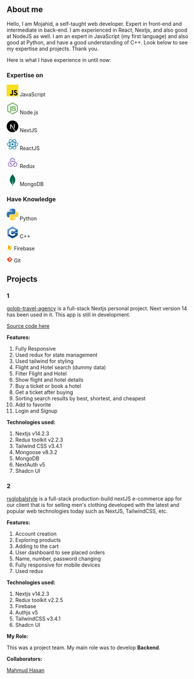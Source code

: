 ## About me

Hello, I am Mojahid, a self-taught web developer. Expert in front-end and intermediate in back-end. I am experienced in React, Nextjs, and also good at NodeJS as well. I am an expert in JavaScript (my first language) and also good at Python, and have a good understanding of C++. Look below to see my expertise and projects. Thank you.
 
Here is what I have experience in until now:

### Expertise on

![Javascript](/assets/javascript.svg) JavaScript

![Nodejs](/assets/nodejs.svg) Node.js

![NextJs](/assets/nextjs.svg) NextJS

![React](/assets/react.svg) ReactJS

![Redux](/assets/redux.svg) Redux

![MongoDB](/assets/mongodb.svg) MongoDB

### Have Knowledge

![Pyhton](/assets/python.svg) Python

![C++](/assets/c++.svg) C++

<img src="/assets/firebase.png" width="16" height="16" alt="Firebase" /> Firebase

<img src="/assets/git.svg" width="16" height="16" alt="Git" /> Git

## Projects

### 1

[golob-travel-agency](https://golob-travel-agency.vercel.app) is a full-stack Nextjs personal project. Next version 14 has been used in it. This app is still in development.

[Source code here](https://github.com/mojahidhasan/golob-travel-agency-nextjs)

**Features:**

1. Fully Responsive
2. Used redux for state management
3. Used tailwind for styling
4. Flight and Hotel search (dummy data)
5. Filter Flight and Hotel
6. Show flight and hotel details
7. Buy a ticket or book a hotel
8. Get a ticket after buying
9. Sorting search results by best, shortest, and cheapest
10. Add to favorite
11. Login and Signup

**Technologies used:**

1. Nextjs v14.2.3
2. Redux toolkit v2.2.3
3. Tailwind CSS v3.4.1
4. Mongoose v8.3.2
5. MongoDB
6. NextAuth v5
7. Shadcn UI 

### 2

[rsglobalstyle](https://rsglobalstyle) is a full-stack production-build nextJS e-commerce app for our client that is for selling men's clothing developed with the latest and popular web technologies today such as NextJS, TailwindCSS, etc.

**Features:**

1. Account creation
2. Exploring products
3. Adding to the cart
4. User dashboard to see placed orders
5. Name, number, password changing
6. Fully responsive for mobile devices
7. Used redux

**Technologies used:**

1. Nextjs v14.2.3
2. Redux toolkit v2.2.5
3. Firebase
4. Authjs v5
5. TailwindCSS v3.4.1
6. Shadcn UI

**My Role:**

This was a project team. My main role was to develop **Backend**.

**Collaborators:**

[Mahmud Hasan](https://github.com/mahmud2248)
